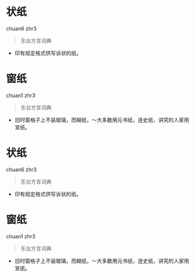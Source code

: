 # 状纸
chuan6 zhr3
> 东台方言词典
- 印有规定格式供写诉状的纸。

# 窗纸
chuan1 zhr3
> 东台方言词典
- 旧时窗格子上不装玻璃，而糊纸，～大多数用元书纸，连史纸，讲究的人家用宣纸。

# 状纸
chuan6 zhr3
> 东台方言词典
- 印有规定格式供写诉状的纸。

# 窗纸
chuan1 zhr3
> 东台方言词典
- 旧时窗格子上不装玻璃，而糊纸，～大多数用元书纸，连史纸，讲究的人家用宣纸。
